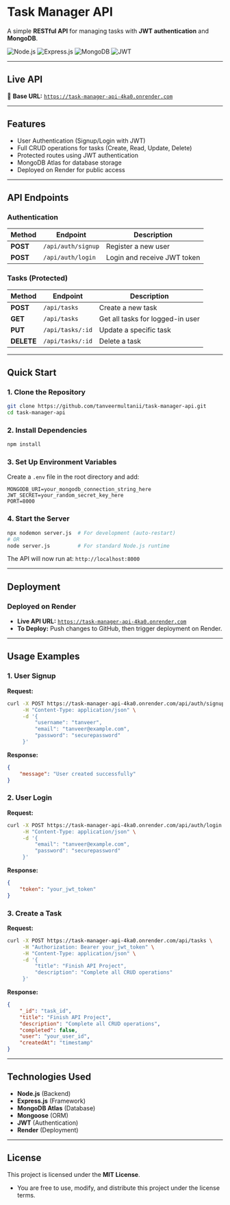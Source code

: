 # Task Manager API

A simple **RESTful API** for managing tasks with **JWT authentication** and **MongoDB**.

![Node.js](https://img.shields.io/badge/Node.js-18.x-green?style=flat&logo=node.js)
![Express.js](https://img.shields.io/badge/Express.js-4.x-lightgrey?style=flat&logo=express)
![MongoDB](https://img.shields.io/badge/MongoDB-Atlas-green?style=flat&logo=mongodb)
![JWT](https://img.shields.io/badge/Auth-JWT-orange?style=flat&logo=jsonwebtokens)

---

## Live API
🔗 **Base URL:** [`https://task-manager-api-4ka0.onrender.com`](https://task-manager-api-4ka0.onrender.com/)

---

## Features
- User Authentication (Signup/Login with JWT)
- Full CRUD operations for tasks (Create, Read, Update, Delete)  
- Protected routes using JWT authentication  
- MongoDB Atlas for database storage 
- Deployed on Render for public access

---

## API Endpoints

### Authentication
| Method | Endpoint | Description |
|--------|----------|-------------|
| **POST** | `/api/auth/signup` | Register a new user |
| **POST** | `/api/auth/login` | Login and receive JWT token |

### Tasks (Protected)
| Method | Endpoint | Description |
|--------|----------|-------------|
| **POST** | `/api/tasks` | Create a new task |
| **GET** | `/api/tasks` | Get all tasks for logged-in user |
| **PUT** | `/api/tasks/:id` | Update a specific task |
| **DELETE** | `/api/tasks/:id` | Delete a task |

---

## Quick Start

### 1. Clone the Repository
```bash
git clone https://github.com/tanveermultanii/task-manager-api.git
cd task-manager-api
```

### 2. Install Dependencies
```bash
npm install
```

### 3. Set Up Environment Variables
Create a `.env` file in the root directory and add:
```plaintext
MONGODB_URI=your_mongodb_connection_string_here
JWT_SECRET=your_random_secret_key_here
PORT=8000
```

### 4. Start the Server
```bash
npx nodemon server.js  # For development (auto-restart)
# OR
node server.js         # For standard Node.js runtime
```
The API will now run at: `http://localhost:8000`

---

## Deployment
### Deployed on Render
- **Live API URL:** [`https://task-manager-api-4ka0.onrender.com`](https://task-manager-api-4ka0.onrender.com/)
- **To Deploy:** Push changes to GitHub, then trigger deployment on Render.

---

## Usage Examples

### 1. User Signup
**Request:**  
```bash
curl -X POST https://task-manager-api-4ka0.onrender.com/api/auth/signup \
     -H "Content-Type: application/json" \
     -d '{
         "username": "tanveer",
         "email": "tanveer@example.com",
         "password": "securepassword"
     }'
```
**Response:**
```json
{
    "message": "User created successfully"
}
```

### 2. User Login
**Request:**
```bash
curl -X POST https://task-manager-api-4ka0.onrender.com/api/auth/login \
     -H "Content-Type: application/json" \
     -d '{
         "email": "tanveer@example.com",
         "password": "securepassword"
     }'
```
**Response:**
```json
{
    "token": "your_jwt_token"
}
```

### 3. Create a Task
**Request:**
```bash
curl -X POST https://task-manager-api-4ka0.onrender.com/api/tasks \
     -H "Authorization: Bearer your_jwt_token" \
     -H "Content-Type: application/json" \
     -d '{
         "title": "Finish API Project",
         "description": "Complete all CRUD operations"
     }'
```
**Response:**
```json
{
    "_id": "task_id",
    "title": "Finish API Project",
    "description": "Complete all CRUD operations",
    "completed": false,
    "user": "your_user_id",
    "createdAt": "timestamp"
}
```

---

## Technologies Used
- **Node.js** (Backend)
- **Express.js** (Framework)
- **MongoDB Atlas** (Database)
- **Mongoose** (ORM)
- **JWT** (Authentication)
- **Render** (Deployment)

---

## License
This project is licensed under the **MIT License**.
- You are free to use, modify, and distribute this project under the license terms.